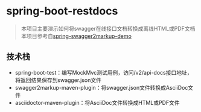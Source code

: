 # spring-boot-restdocs

> 本项目主要演示如何将swagger在线接口文档转换成离线HTML或PDF文档
> 本项目参考自[spring-swagger2markup-demo](https://github.com/Swagger2Markup/spring-swagger2markup-demo)

## 技术栈

- spring-boot-test：编写MockMvc测试用例，访问/v2/api-docs接口地址，将返回结果保存到swagger.json文件
- swagger2markup-maven-plugin：将swagger.json文件转换成AsciiDoc文件
- asciidoctor-maven-plugin：将AsciiDoc文件转换成HTML或PDF文件

